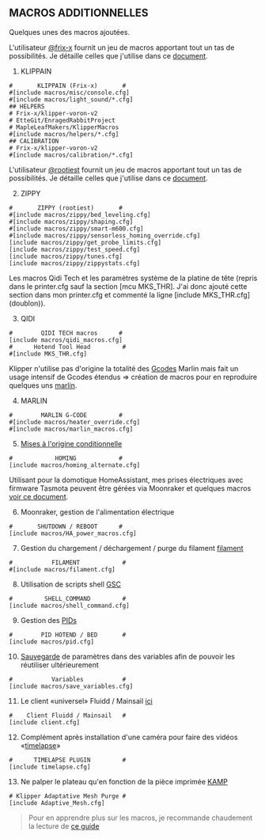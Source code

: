 ## MACROS ADDITIONNELLES

Quelques unes des macros ajoutées. 

L'utilisateur [@frix-x](https://github.com/Frix-x/klippain) fournit un jeu de macros apportant tout un tas de possibilités. Je détaille celles que j'utilise dans ce [document](./klippain.md).

1. KLIPPAIN

```
#       KLIPPAIN (Frix-x)       #
#[include macros/misc/console.cfg]
#[include macros/light_sound/*.cfg]
## HELPERS
# Frix-x/klipper-voron-v2
# EtteGit/EnragedRabbitProject
# MapleLeafMakers/KlipperMacros
#[include macros/helpers/*.cfg]
## CALIBRATION
# Frix-x/klipper-voron-v2
#[include macros/calibration/*.cfg]
```

L'utilisateur [@rootiest](https://github.com/rootiest/zippy-klipper_config) fournit un jeu de macros apportant tout un tas de possibilités. Je détaille celles que j'utilise dans ce [document](./zippy.md).

2. ZIPPY

```
#       ZIPPY (rootiest)       #
#[include macros/zippy/bed_leveling.cfg]
#[include macros/zippy/shaping.cfg]
#[include macros/zippy/smart-m600.cfg]
#[include macros/zippy/sensorless_homing_override.cfg]
[include macros/zippy/get_probe_limits.cfg]
[include macros/zippy/test_speed.cfg]
[include macros/zippy/tunes.cfg]
[include macros/zippy/zippystats.cfg]
```

Les macros Qidi Tech et les paramètres système de la platine de tête (repris dans le printer.cfg sauf la section [mcu MKS_THR]. J'ai donc ajouté  cette section dans mon printer.cfg et commenté la ligne [include MKS_THR.cfg] (doublon)).

3. QIDI

```
#        QIDI TECH macros      #
[include macros/qidi_macros.cfg]
#      Hotend Tool Head         #
#[include MKS_THR.cfg]
```

Klipper n'utilise pas d'origine la totalité des [Gcodes](https://www.klipper3d.org/fr/G-Codes.html#g-codes) Marlin mais fait un usage intensif de Gcodes étendus => création de macros pour en reproduire quelques uns [marlin](./marlin.md).

4. MARLIN

```
#        MARLIN G-CODE         #
#[include macros/heater_override.cfg]
#[include macros/marlin_macros.cfg]
```

5. [Mises à l'origine conditionnelle](./homing-alt.md)

```
#            HOMING            #
[include macros/homing_alternate.cfg]
```

Utilisant pour la domotique HomeAssistant, mes prises électriques avec firmware Tasmota peuvent être gérées via Moonraker et quelques macros [voir ce document](../Upgrades/ha.md).

6. Moonraker, gestion de l'alimentation électrique

```
#       SHUTDOWN / REBOOT      #
[include macros/HA_power_macros.cfg]
```

7. Gestion du chargement / déchargement / purge du filament [filament](filament.md) 

```
#           FILAMENT            #
#[include macros/filament.cfg]
```

8. Utilisation de scripts shell [GSC](../Upgrades/gcode_shell_command.md)

```
#         SHELL_COMMAND         #
[include macros/shell_command.cfg]
```

9. Gestion des [PIDs](./pids.md)

```
#        PID HOTEND / BED       #
[include macros/pid.cfg]
```

10. [Sauvegarde](variables.md) de paramètres dans des variables afin de pouvoir les réutiliser ultérieurement

```
#           Variables           #
[include macros/save_variables.cfg]
```

11. Le client «universel» Fluidd / Mainsail [ici](./fluidd-mainsail-client.md)

```
#    Client Fluidd / Mainsail   #
[include client.cfg]
```

12. Complément après installation d'une caméra pour faire des vidéos «[timelapse](../Upgrades/timelapse.md)»

```
#      TIMELAPSE PLUGIN         #
[include timelapse.cfg]
```

13. Ne palper le plateau qu'en fonction de la pièce imprimée [KAMP](./kamp.md)

```
# Klipper Adaptative Mesh Purge #
[include Adaptive_Mesh.cfg]
```

> Pour en apprendre plus sur les macros, je recommande chaudement la lecture de [ce guide](https://github.com/rootiest/zippy_guides/blob/main/guides/macros.md)
